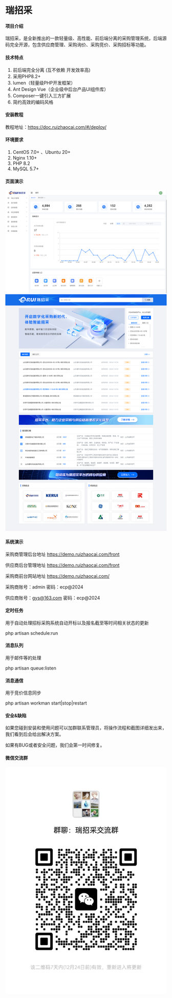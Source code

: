 # 瑞招采

#### 项目介绍
瑞招采，是全新推出的一款轻量级、高性能、前后端分离的采购管理系统，后端源码完全开源，包含供应商管理、采购询价、采购竞价、采购招标等功能。

#### 技术特点

1. 前后端完全分离 (互不依赖 开发效率高)
2. 采用PHP8.2+
3. lumen（轻量级PHP开发框架）
4. Ant Design Vue（企业级中后台产品UI组件库）
5. Composer一键引入三方扩展
6. 简约高效的编码风格 

#### 安装教程

教程地址：https://doc.ruizhaocai.com/#/deploy/

#### 环境要求

1.  CentOS 7.0+ 、Ubuntu 20+
2.  Nginx 1.10+
3.  PHP 8.2
4.  MySQL 5.7+


#### 页面演示
![输入图片说明](920.png)
![输入图片说明](9108.png)

#### 系统演示
采购商管理后台地址 https://demo.ruizhaocai.com/front

供应商后台管理地址 https://demo.ruizhaocai.com/front

采购商前台网站地址 https://demo.ruizhaocai.com/

采购商账号：admin 密码：ecp@2024

供应商账号：gys@163.com 密码：ecp@2024

#### 定时任务

用于自动处理招标采购系统自动开标以及报名截至等时间相关状态的更新

php artisan schedule:run 

#### 消息队列

用于邮件等的处理

php artisan queue:listen

#### 消息通信

用于竞价信息同步

php artisan workman start|stop|restart

#### 安全&缺陷

如果您碰到安装和使用问题可以加群联系管理员，将操作流程和截图详细发出来，我们看到后会给出解决方案。

如果有BUG或者安全问题，我们会第一时间修复。

#### 微信交流群
![微信群二维码](weixin1.png)
